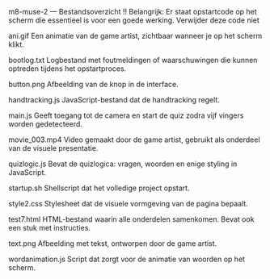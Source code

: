m8-muse-2 — Bestandsoverzicht
!! Belangrijk:
Er staat opstartcode op het scherm die essentieel is voor een goede werking. Verwijder deze code niet 

ani.gif
Een animatie van de game artist, zichtbaar wanneer je op het scherm klikt.

bootlog.txt
Logbestand met foutmeldingen of waarschuwingen die kunnen optreden tijdens het opstartproces.

button.png
Afbeelding van de knop in de interface.

handtracking.js
JavaScript-bestand dat de handtracking regelt.

main.js
Geeft toegang tot de camera en start de quiz zodra vijf vingers worden gedetecteerd.

movie_003.mp4
Video gemaakt door de game artist, gebruikt als onderdeel van de visuele presentatie.

quizlogic.js
Bevat de quizlogica: vragen, woorden en enige styling in JavaScript.

startup.sh
Shellscript dat het volledige project opstart.

style2.css
Stylesheet dat de visuele vormgeving van de pagina bepaalt.

test7.html
HTML-bestand waarin alle onderdelen samenkomen. Bevat ook een stuk met instructies.

text.png
Afbeelding met tekst, ontworpen door de game artist.

wordanimation.js
Script dat zorgt voor de animatie van woorden op het scherm.
